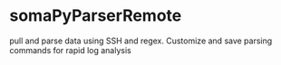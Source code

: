 # somaPyParserRemote
pull and parse data using SSH and regex. Customize and save parsing commands for rapid log analysis

